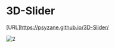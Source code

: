 # 3D-Slider
[URL]https://psyzane.github.io/3D-Slider/

![2](https://github.com/user-attachments/assets/438a97f8-e1ae-4433-82fd-18caedd93d1f)
